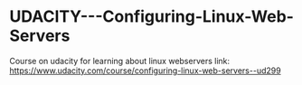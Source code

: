 # UDACITY---Configuring-Linux-Web-Servers
Course on udacity for learning about linux webservers
link: https://www.udacity.com/course/configuring-linux-web-servers--ud299
